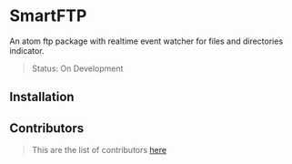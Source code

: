 # SmartFTP

An atom ftp package with realtime event watcher for files and directories indicator.

> Status: On Development

## Installation
>

## Contributors
> This are the list of contributors [here](https://github.com/smmllgtp/atom-smart-ftp/graphs/contributors)
